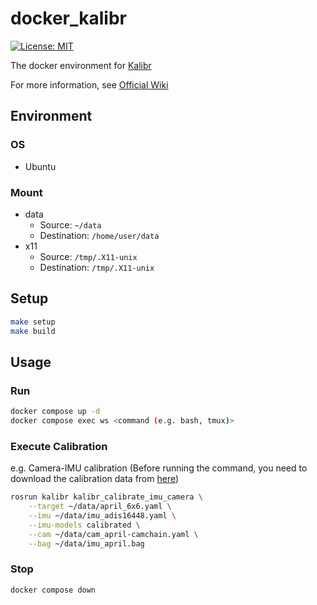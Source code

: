# docker_kalibr

[![License: MIT](https://img.shields.io/badge/License-MIT-yellow.svg)](https://opensource.org/licenses/MIT)

The docker environment for [Kalibr](https://github.com/ethz-asl/kalibr)

For more information, see [Official Wiki](https://github.com/ethz-asl/kalibr/wiki)

## Environment
### OS
- Ubuntu

### Mount
- data
  - Source: `~/data`
  - Destination: `/home/user/data`
- x11
  - Source: `/tmp/.X11-unix`
  - Destination: `/tmp/.X11-unix`

## Setup
```bash
make setup
make build
```

## Usage
### Run
```bash
docker compose up -d
docker compose exec ws <command (e.g. bash, tmux)>
```

### Execute Calibration
e.g. Camera-IMU calibration
(Before running the command, you need to download the calibration data from [here](https://github.com/ethz-asl/kalibr/wiki/downloads))
```bash
rosrun kalibr kalibr_calibrate_imu_camera \
    --target ~/data/april_6x6.yaml \
    --imu ~/data/imu_adis16448.yaml \
    --imu-models calibrated \
    --cam ~/data/cam_april-camchain.yaml \
    --bag ~/data/imu_april.bag
```

### Stop
```bash
docker compose down
```
